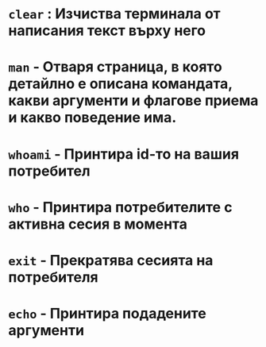 # `clear` : Изчиства терминала от написания текст върху него 
# `man` <argument> - Отваря страница, в която детайлно е описана командата, какви аргументи и флагове приема и какво поведение има.
# `whoami` - Принтира id-то на вашия потребител
# `who` - Принтира потребителите с активна сесия в момента
# `exit` - Прекратява сесията на потребителя
# `echo` <argument> - Принтира подадените аргументи

